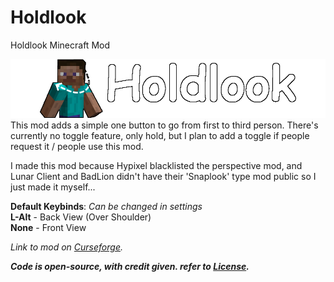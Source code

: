 # Holdlook
Holdlook Minecraft Mod

![Holdlook](https://github.com/Cats1337/holdlook/blob/main/holdlook/src/main/resources/holdlook.png?raw=true)
This mod adds a simple one button to go from first to third person. There's currently no toggle feature, only hold, but I plan to add a toggle if people request it / people use this mod.

I made this mod because Hypixel blacklisted the perspective mod, and Lunar Client and BadLion didn't have their 'Snaplook' type mod public so I just made it myself...

**Default Keybinds**: _Can be changed in settings_<br>
**L-Alt** - Back View (Over Shoulder)<br>
**None** - Front View


*Link to mod on* [*Curseforge*](https://www.curseforge.com/minecraft/mc-mods/holdlook)*.*


***Code is open-source, with credit given. refer to [License](https://github.com/Cats1337/holdlook/blob/main/LICENSE).***